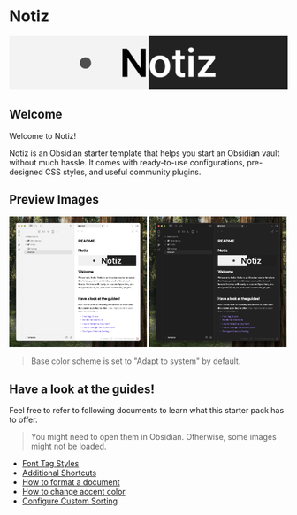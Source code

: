 # Notiz
<img src="./Attachments/Banner.png">

## Welcome
Welcome to Notiz!

Notiz is an Obsidian starter template that helps you start an Obsidian vault without much hassle. It comes with ready-to-use configurations, pre-designed CSS styles, and useful community plugins.


## Preview Images
<div>
    <img alt="Light Preview" width="49.4%" src="./Attachments/Light Preview.png">
     <img alt="Dark Preview" width="49.4%" src="./Attachments/Dark Preview.png">
</div>

> Base color scheme is set to "Adapt to system" by default.


## Have a look at the guides!
Feel free to refer to following documents to learn what this starter pack has to offer.

> You might need to open them in Obsidian. Otherwise, some images might not be loaded.

- [Font Tag Styles](./Other%20Notes/Font%20Tag%20Styles.md)
- [Additional Shortcuts](./Other%20Notes/Additional%20Shortcuts.md)
- [How to format a document](./Other%20Notes/How%20to%20format%20a%20document.md)
- [How to change accent color](How%20to%20change%20accent%20color.md)
- [Configure Custom Sorting](./Other%20Notes/Configure%20Custom%20Sorting.md)
